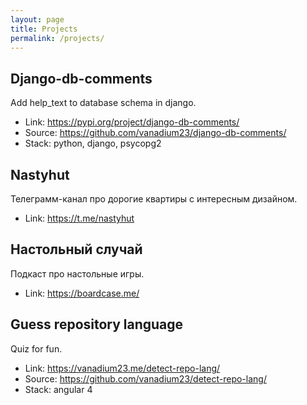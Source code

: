 ```yaml
---
layout: page
title: Projects
permalink: /projects/
---
```


## Django-db-comments

Add help_text to database schema in django.

* Link: https://pypi.org/project/django-db-comments/
* Source: https://github.com/vanadium23/django-db-comments/
* Stack: python, django, psycopg2

## Nastyhut

Телеграмм-канал про дорогие квартиры с интересным дизайном.

* Link: https://t.me/nastyhut

## Настольный случай

Подкаст про настольные игры.

* Link: https://boardcase.me/

## Guess repository language

Quiz for fun.

* Link: https://vanadium23.me/detect-repo-lang/
* Source: https://github.com/vanadium23/detect-repo-lang/
* Stack: angular 4
